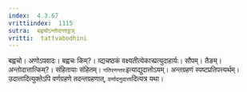 ```yaml
---
index:  4.3.67
vrittiindex:  1115
sutra:  बह्वचोऽन्तोदात्ताट्ठञ्
vritti:  tattvabodhini 
---
```


बह्वचो। अणोऽपवादः। बह्वचः किम्?। व्द्यचष्ठकं वक्ष्यतीत्येकाच्प्रत्युदाहार्यः। सौपम्। तैङम्। अन्तोदात्तात्किम्?। संहितायाः संहितम्। `गतिरनन्तरः`इत्याद्युदात्तोऽयम्। अन्तग्रहणं स्पष्टप्रतिपत्त्यर्थम्। उदात्तादित्युक्तेऽपि वर्णग्रहणे तदन्तग्रहणात्, `वर्णादनुदात्ता`दित्यत्र यथा।

